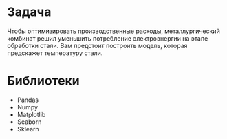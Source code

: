 # Задача
Чтобы оптимизировать производственные расходы, металлургический комбинат решил уменьшить потребление электроэнергии на этапе обработки стали. Вам предстоит построить модель, которая предскажет температуру стали.
# Библиотеки
- Pandas
- Numpy
- Matplotlib
- Seaborn
- Sklearn
